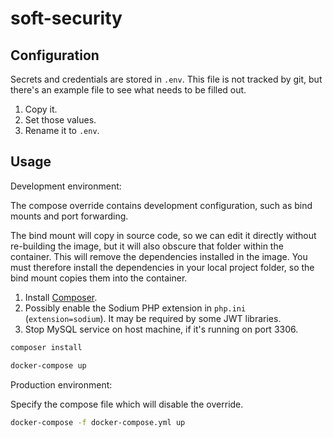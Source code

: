# soft-security

## Configuration

Secrets and credentials are stored in `.env`. This file is not tracked by git, but there's an example file to see what needs to be filled out.

1. Copy it.
2. Set those values.
3. Rename it to `.env`.

## Usage

Development environment:

The compose override contains development configuration, such as bind mounts and port forwarding.

The bind mount will copy in source code, so we can edit it directly without re-building the image, but it will also obscure that folder within the container. This will remove the dependencies installed in the image. You must therefore install the dependencies in your local project folder, so the bind mount copies them into the container.

1. Install [Composer](https://getcomposer.org/).
2. Possibly enable the Sodium PHP extension in `php.ini` (`extension=sodium`). It may be required by some JWT libraries.
3. Stop MySQL service on host machine, if it's running on port 3306.

```bash
composer install
```

```bash
docker-compose up
```

Production environment:

Specify the compose file which will disable the override.

```bash
docker-compose -f docker-compose.yml up
```
